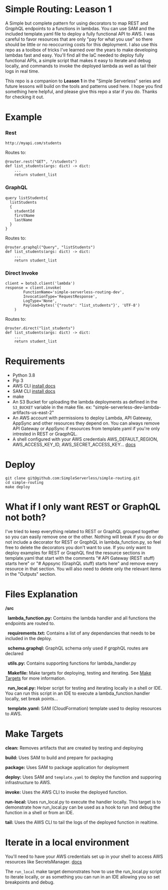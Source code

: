# Simple Routing: Leason 1
A Simple but complete pattern for using decorators to map REST and GrqphQL endpoints to a functions in lambdas. 
You can use SAM and the included template.yaml file to deploy a fully functional API to AWS. 
I was careful to favor resources that are only "pay for what you use" so there should be little or no reoccurring costs for this deployment.
I also use this repo as a toolbox of tricks I've learned over the years to make developing lambdas fast and easy. 
You'll find all the IaC needed to deploy fully functional APIs, a simple script that makes it easy to iterate and debug locally,
and commands to invoke the deployed lambda as well as tail their logs in real time.

This repo is a companion to **Leason 1** in the "Simple Serverless" series and future lessons will build on the tools and patterns used here.
I hope you find something here helpful, and please give this repo a star if you do. Thanks for checking it out.

# Example

### Rest

`http://myapi.com/students`

Routes to:
```
@router.rest("GET", "/students")
def list_students(args: dict) -> dict:
    ...
    return student_list
```

### GraphQL
```
query listStudents{
  listStudents
  {
    studentId
    firstName
    lastName
  }
}
```
Routes to:
```
@router.graphql("Query", "listStudents")
def list_students(args: dict) -> dict:
    ...
    return student_list
```

### Direct Invoke
```
client = boto3.client('lambda')
response = client.invoke(
        FunctionName='simple-serverless-routing-dev',
        InvocationType='RequestResponse',
        LogType='None',
        Payload=bytes('{"route": "list_students"}', 'UTF-8')
    )
```
Routes to:
```
@router.direct("list_students")
def list_students(args: dict) -> dict:
    ...
    return student_list
```

# Requirements

- Python 3.8
- Pip 3
- AWS CLI [install docs](https://docs.aws.amazon.com/cli/latest/userguide/install-cliv2.html)
- SAM CLI [install docs](https://docs.aws.amazon.com/serverless-application-model/latest/developerguide/serverless-sam-cli-install.html)
- make
- An S3 Bucket for uploading the lambda deployments as defined in the `S3_BUCKET` variable in the make file. ex: "simple-serverless-dev-lambda-artifacts-us-east-2"
- An AWS account with permissions to deploy Lambda, API Gateway, AppSync 
and other resources they depend on. You can always remove API Gateway or AppSync if resources from template.yaml if you're only intrested in REST or GraqphQL.
- A shell configured with your AWS credentials AWS_DEFAULT_REGION, AWS_ACCESS_KEY_ID, AWS_SECRET_ACCESS_KEY... 
  [docs](https://docs.aws.amazon.com/cli/latest/userguide/cli-configure-envvars.html)


# Deploy
```
git clone git@github.com:SimpleServerless/simple-routing.git
cd simple-routing
make deploy
```

# What if I only want REST or GraphQL not both?
I've tried to keep everything related to REST or GraphQL grouped together so you can easily remove one or the other.
Nothing will break if you do or do not include a decorator for REST or GrqphQL in lambda_function.py, so feel free to delete the 
decorators you don't want to use.
If you only want to deploy examples for REST or GraphQL find the resource sections in template.yaml that start with
the comments "# API Gateway (REST stuff) starts here" or "#  Appsync (GraphQL stuff) starts here" and remove every resource
in that section. You will also need to delete only the relevant items in the "Outputs" section.


# Files Explanation
**/src**

&nbsp;&nbsp;**lambda_function.py:** Contains the lambda handler and all functions the endpoints are routed to.

&nbsp;&nbsp;**requirements.txt:** Contains a list of any dependancies that needs to be included in the deploy.

&nbsp;&nbsp;**schema.graphql:** GraphQL schema only used if grqphQL routes are declared

&nbsp;&nbsp;**utils.py:** Contains supporting functions for lambda_handler.py

&nbsp;&nbsp;**Makefile:** Make targets for deploying, testing and iterating. See [Make Targets](#make-targets) for more information.

&nbsp;&nbsp;**run_local.py:** Helper script for testing and iterating locally in a shell or IDE. 
You can run this script in an IDE to execute a lambda_function.handler locally, set break points...

&nbsp;&nbsp;**template.yaml:** SAM (CloudFormation) template used to deploy resources to AWS.


# Make Targets
**clean:** Removes artifacts that are created by testing and deploying

**build:** Uses SAM to build and prepare for packaging

**package:** Uses SAM to package application for deployment

**deploy:** Uses SAM and `template.yaml` to deploy the function and supporing infrastructure to AWS.

**invoke:** Uses the AWS CLI to invoke the deployed function.

**run-local:** Uses run_local.py to execute the handler locally. This target is to demonstrate
how run_local.py can be used as a hook to run and debug the function in a shell or from an IDE.

**tail:** Uses the AWS CLI to tail the logs of the deployed function in realtime.



# Iterate in a local environment
You'll need to have your AWS credentials set up in your shell to access AWS resources like SecretsManager. [docs](https://docs.aws.amazon.com/cli/latest/userguide/cli-configure-envvars.html)

The `run_local` make target demonstrates how to use the run_local.py script to iterate locally, or as something you can 
run in an IDE allowing you so set breakpoints and debug. 
